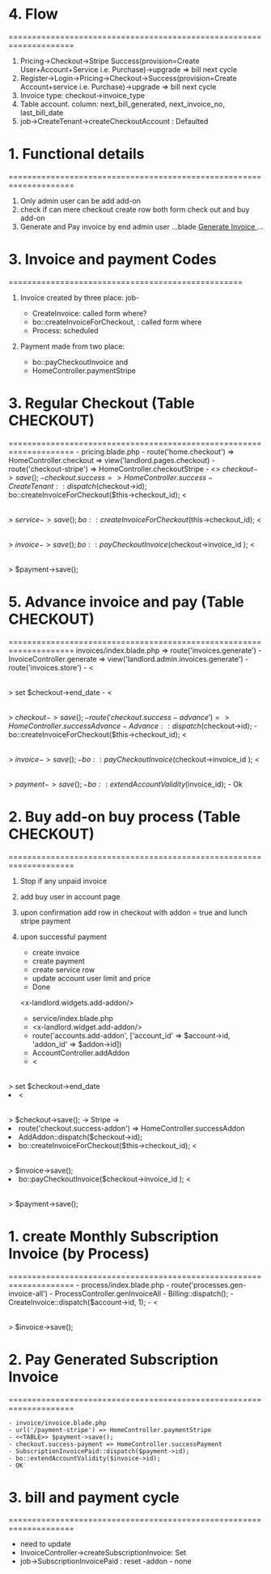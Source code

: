 


# 4. Flow 
====================================================================
1. Pricing->Checkout->Stripe Success(provision=Create User+Account+Service i.e. Purchase)->upgrade => bill next cycle
2. Register->Login->Pricing->Checkout->Success(provision=Create Account+service i.e. Purchase)->upgrade => bill next cycle
3. Invoice type: checkout->invoice_type
4. Table account. column: next_bill_generated, next_invoice_no, last_bill_date
5. job->CreateTenant->createCheckoutAccount : Defaulted



# 1. Functional details 
====================================================================
1. Only admin  user can be add add-on
3. check if can mere checkout create row both form check out and buy add-on
4. Generate and Pay invoice by end admin user
...blade
	<a class="btn btn-primary btn-sm" href="{{ route('invoices.generate') }}">
		<i class="bi bi-plus-square me-1"></i> Generate Invoice
	</a>
...


# 3. Invoice and payment Codes
==================================================
1. Invoice created by three place: job- 
	- CreateInvoice: called form where?
	- bo::createInvoiceForCheckout, : called form where 
	- Process: scheduled

2. Payment made from two place: 
	- bo::payCheckoutInvoice and 
	- HomeController.paymentStripe

# 3. Regular Checkout (Table CHECKOUT)
====================================================================
	- pricing.blade.php 
	- route('home.checkout')  => HomeController.checkout => view('landlord.pages.checkout)
	- route('checkout-stripe') => HomeController.checkoutStripe
	- <<TABLE>> $checkout->save();
	- checkout.success => HomeController.success
	- CreateTenant::dispatch($checkout->id);
		bo::createInvoiceForCheckout($this->checkout_id);
		<<TABLE>> $service->save();
		bo::createInvoiceForCheckout($this->checkout_id);
		<<TABLE>>  $invoice->save();
		bo::payCheckoutInvoice($checkout->invoice_id );
		<<TABLE>>  $payment->save();

# 5. Advance invoice and pay (Table CHECKOUT)
====================================================================
	invoices/index.blade.php => 	route('invoices.generate') 
	- InvoiceController.generate => view('landlord.admin.invoices.generate')
	- route('invoices.store') 
	- <<TABLE>> set $checkout->end_date	
	- <<TABLE>> $checkout->save();
	- route('checkout.success-advance') => HomeController.successAdvance
	- Advance::dispatch($checkout->id);
	- bo::createInvoiceForCheckout($this->checkout_id);
		<<TABLE>>  $invoice->save();
	- bo::payCheckoutInvoice($checkout->invoice_id );
		<<TABLE>>  $payment->save();
	- bo::extendAccountValidity($invoice_id);
	- Ok

# 2. Buy add-on buy process (Table CHECKOUT)
====================================================================
1. Stop if any unpaid invoice
2. add buy user in account page
3. upon confirmation add row in checkout with addon = true and lunch stripe payment
4. upon successful payment
	- create invoice
	- create payment
	- create service row
	- update account user limit and price
	- Done

	<x-landlord.widgets.add-addon/> 
	- service/index.blade.php
	- <x-landlord.widget.add-addon/>
	- route('accounts.add-addon', ['account_id' => $account->id, 'addon_id' => $addon->id])
	- AccountController.addAddon
	- <<TABLE>> set $checkout->end_date	
	- <<TABLE>> $checkout->save();
	-> Stripe ->
	- route('checkout.success-addon') => HomeController.successAddon
	- AddAddon::dispatch($checkout->id);
	- bo::createInvoiceForCheckout($this->checkout_id);
		<<TABLE>>  $invoice->save();
	- bo::payCheckoutInvoice($checkout->invoice_id );
		<<TABLE>>  $payment->save();


# 1. create Monthly Subscription Invoice (by Process)
====================================================================
	- process/index.blade.php
	- route('processes.gen-invoice-all')
	- ProcessController.genInvoiceAll
	- Billing::dispatch();
		- CreateInvoice::dispatch($account->id, 1);
		- <<TABLE>> $invoice->save();

# 2. Pay Generated Subscription Invoice
====================================================================

	- invoice/invoice.blade.php 
	- url('/payment-stripe') => HomeController.paymentStripe
	- <<TABLE>> $payment->save();
	- checkout.success-payment => HomeController.successPayment
	- SubscriptionInvoicePaid::dispatch($payment->id);
	- bo::extendAccountValidity($invoice->id);
	- OK


# 3. bill and payment cycle 
====================================================================
- need to update
- InvoiceController->createSubscriptionInvoice: Set
- job->SubscriptionInvoicePaid : reset
 -addon - none
